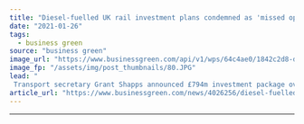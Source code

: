 ```yaml
---
title: "Diesel-fuelled UK rail investment plans condemned as 'missed opportunity'"
date: "2021-01-26"
tags: 
  - business green
source: "business green"
image_url: "https://www.businessgreen.com/api/v1/wps/64c4ae0/1842c2d8-df6c-4e26-87ef-3325acf6cc17/5/train-tracks-185x114.JPG"
image_fp: "/assets/img/post_thumbnails/80.JPG"
lead: "
 Transport secretary Grant Shapps announced £794m investment package over the weekend in two rail routes that closed 50 years ago, but campaigners have criticised the plans for relying on diesel engines ..."
article_url: "https://www.businessgreen.com/news/4026256/diesel-fuelled-uk-rail-investment-plans-condemned-missed-opportunity"
---
```


---
